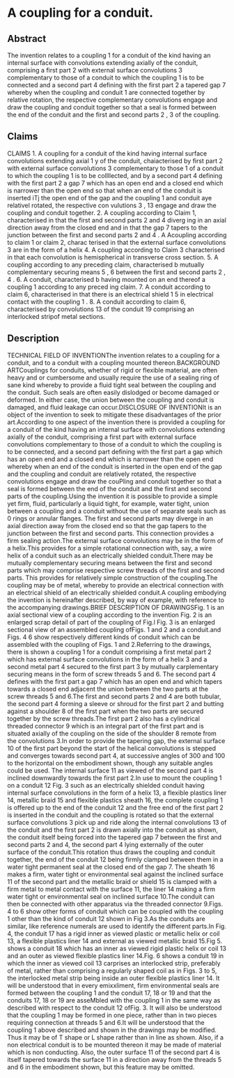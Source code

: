# A coupling for a conduit.

## Abstract
The invention relates to a coupling 1 for a conduit of the kind having an internal surface with convolutions extending axially of the conduit, comprising a first part 2 with external surface convolutions 3 complementary to those of a conduit to which the coupling 1 is to be connected and a second part 4 defining with the first part 2 a tapered gap 7 whereby when the coupling and conduit 1 are connected together by relative rotation, the respective complementary convolutions engage and draw the coupling and conduit together so that a seal is formed between the end of the conduit and the first and second parts 2 , 3 of the coupling.

## Claims
CLAIMS 1. A coupling for a conduit of the kind having internal surface convolutions extending axial 1 y of the conduit, chaiacterised by first part 2 with external surface convolutions 3 complementary to those 1 of a conduit to which the coupling 1 is to be collllected, and by a second part 4 defining with the first part 2 a gap 7 which has an open end and a closed end which is narrower than the open end so that when an end of the conduit is inserted iTj the open end of the gap and the coupling 1 and conduit aye relativel rotated, the respective con vulutions 3 , 13 engage and draw the coupling and conduit together. 2. A coupling according to Claim 1, characterised in that the first and second parts 2 and 4 diverg ing in an axial direction away from the closed end and in that the gap 7 tapers to the junction between the first and second parts 2 and 4 . A Acoupling according to claim 1 or claim 2, charac terised in that the external surface convolutions 3 are in the form of a helix 4. A coupling according to Claim 3 characterised in that each convolution is hemispherical in transverse cross section. 5. A coupling according to any preceding claim, characterised b mutually complementary securing means 5 , 6 between the first and second parts 2 , 4 . 6. A conduit, characterised b having mounted on an end thereof a coupling 1 according to any preced ing claim. 7. A conduit according to claim 6, characterised in that there is an electrical shield 1 5 in electrical contact with the coupling 1 . 8. A conduit according to claim 6, characterised by convolutions 13 of the conduit 19 comprising an interlocked stripof metal sections.

## Description
TECHNICAL FIELD OF INVENTIONThe invention relates to a coupling for a conduit, and to a conduit with a coupling mounted thereon.BACKGROUND ARTCouplings for conduits, whether of rigid or flexible material, are often heavy and or cumbersome and usually require the use of a sealing ring of sane kind whereby to provide a fluid tight seal between the coupling and the conduit. Such seals are often easily dislodged or become damaged or deformed. In either case, the union between the coupling and conduit is damaged, and fluid leakage can occur.DISCLOSURE OF INVENTIONIt is an object of the invention to seek to mitigate these disadvantages of the prior art.According to one aspect of the invention there is provided a coupling for a conduit of the kind having an internal surface with convolutions extending axially of the conduit, comprising a first part with external surface convolutions complementary to those of a conduit to which the coupling is to be connected, and a second part defining with the first part a gap which has an open end and a closed end which is narrower than the open end whereby when an end of the conduit is inserted in the open end of the gap and the coupling and conduit are relatively rotated, the respective convolutions engage and draw the couPling and conduit together so that a seal is formed between the end of the conduit and the first and second parts of the coupling.Using the invention it is possible to provide a simple yet firm, fluid, particularly a liquid tight, for example, water tight, union between a coupling and a conduit without the use of separate seals such as 0 rings or annular flanges. The first and second parts may diverge in an axial direction away from the closed end so that the gap tapers to the junction between the first and second parts. This connection provides a firm sealing action.The external surface convolutions may be in the form of a helix.This provides for a simple rotational connection with, say, a wire helix of a conduit such as an electrically shielded conduit.There may be mutually complementary securing means between the first and second parts which may comprise respective screw threads of the first and second parts. This provides for relatively simple construction of the coupling.The coupling may be of metal, whereby to provide an electrical connection with an electrical shield of an electrically shielded conduit.A coupling embodying the invention is hereinafter described, by way of example, with reference to the accompanying drawings.BRIEF DESCRIPTION OF DRAWINGSFig. 1 is an axial sectional view of a coupling according to the invention Fig. 2 is an enlarged scrap detail of part of the coupling of Fig.l Fig. 3 is an enlarged sectional view of an assembled coupling ofFigs. 1 and 2 and a conduit.and Figs. 4 6 show respectively different kinds of conduit which can be assembled with the coupling of Figs. 1 and 2.Referring to the drawings, there is shown a coupling 1 for a conduit comprising a first metal part 2 which has external surface convolutions in the form of a helix 3 and a second metal part 4 secured to the first part 3 by mutually carplementary securing means in the form of screw threads 5 and 6. The second part 4 defines with the first part a gap 7 which has an open end and which tapers towards a closed end adjacent the union between the two parts at the screw threads 5 and 6.The first and second parts 2 and 4 are both tubular, the second part 4 forming a sleeve or shroud for the first part 2 and butting against a shoulder 8 of the first part when the two parts are secured together by the screw threads.The first part 2 also has a cylindrical threaded connector 9 which is an integral part of the first part and is situated axially of the coupling on the side of the shoulder 8 remote from the convolutions 3.In order to provide the tapering gap, the external surface 10 of the first part beyond the start of the helical convolutions is stepped and converges towards second part 4, at successive angles of 300 and 100 to the horizontal on the embodiment shown, though any suitable angles could be used. The internal surface 11 as viewed of the second part 4 is inclined downwardly towards the first part 2.In use to mount the coupling 1 on a conduit 12 Fig. 3 such as an electrically shielded conduit having internal surface convolutions in the form of a helix 13, a flexible plastics liner 14, metallic braid 15 and flexible plastics sheath 16, the complete coupling 1 is offered up to the end of the conduit 12 and the free end of the first part 2 is inserted in the conduit and the coupling is rotated so that the external surface convolutions 3 pick up and ride along the internal convolutions 13 of the conduit and the first part 2 is drawn axially into the conduit as shown, the conduit itself being forced into the tapered gap 7 between the first and second parts 2 and 4, the second part 4 lying externally of the outer surface of the conduit.This rotation thus draws the coupling and conduit together, the end of the conduit 12 being firmly clamped between them in a water tight permanent seal at the closed end of the gap 7. The sheath 16 makes a firm, water tight or environmental seal against the inclined surface 11 of the second part and the metallic braid or shield 15 is clamped with a firm metal to metal contact with the surface 11, the liner 14 making a firm water tight or environmental seal on inclined surface 10.The conduit can then be connected with other apparatus via the threaded connector 9.Figs. 4 to 6 show other forms of conduit which can be coupled with the coupling 1 other than the kind of conduit 12 shown in Fig 3.As the conduits are similar, like reference numerals are used to identify the different parts.In Fig. 4, the conduit 17 has a rigid inner as viewed plastic or metallic helix or coil 13, a flexible plastics liner 14 and external as viewed metallic braid 15.Fig 5. shows a conduit 18 which has an inner as viewed rigid plastic helix or coil 13 and an outer as viewed flexible plastics liner 14.Fig. 6 shows a conduit 19 in which the inner as viewed coil 13 carprises an interlocked strip, preferably of metal, rather than comprising a regularly shaped coil as in Figs. 3 to 5, the interlocked metal strip being inside an outer flexible plastics liner 14. It will be understood that in every emixxliment, firm environmental seals are formed between the coupling 1 and the conduit 17, 18 or 19 and that the conduits 17, 18 or 19 are asseMbled with the coupling 1 in the same way as described with respect to the conduit 12 ofFig. 3. It will also be understood that the coupling 1 may be formed in one piece, rather than in two pieces requiring connection at threads 5 and 6.It will be understood that the coupling 1 above described and shown in the drawings may be modified. Thus it may be of T shape or L shape rather than in line as shown. Also, if a non electrical conduit is to be mounted thereon it may be made of material which is non conducting. Also, the outer surface 11 of the second part 4 is itself tapered towards the surface 11 in a direction away from the threads 5 and 6 in the embodiment shown, but this feature may be omitted.